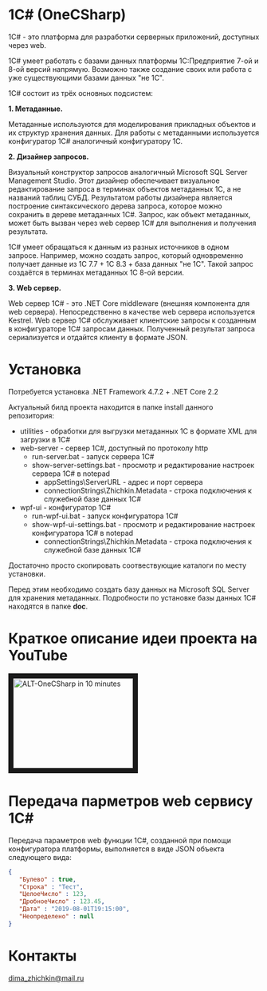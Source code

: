 # 1C# (OneCSharp)
1C# - это платформа для разработки серверных приложений, доступных через web.

1C# умеет работать с базами данных платформы 1С:Предприятие 7-ой и 8-ой версий напрямую.
Возможно также создание своих или работа с уже существующими базами данных "не 1С".

1C# состоит из трёх основных подсистем:

**1. Метаданные.**

Метаданные используются для моделирования прикладных объектов и их структур хранения данных.
Для работы с метаданными используется конфигуратор 1C# аналогичный конфигуратору 1С.

**2. Дизайнер запросов.**

Визуальный конструктор запросов аналогичный Microsoft SQL Server Management Studio. Этот дизайнер обеспечивает визуальное редактирование запроса в терминах объектов метаданных 1С, а не названий таблиц СУБД. Результатом работы дизайнера является построение синтаксического дерева запроса, которое можно сохранить в дереве метаданных 1C#. Запрос, как объект метаданных, может быть вызван через web сервер 1C# для выполнения и получения результата.

1C# умеет обращаться к данным из разных источников в одном запросе. Например, можно создать запрос, который одновременно получает данные из 1С 7.7 + 1С 8.3 + база данных "не 1С". Такой запрос создаётся в терминах метаданных 1С 8-ой версии.

**3. Web сервер.**

Web сервер 1C# - это .NET Core middleware (внешняя компонента для web сервера).
Непосредственно в качестве web сервера используется Kestrel.
Web сервер 1C# обслуживает клиентские запросы к созданным в конфигураторе 1C# запросам данных.
Полученный результат запроса сериализуется и отдайтся клиенту в формате JSON.

# Установка

Потребуется установка .NET Framework 4.7.2 + .NET Core 2.2

Актуальный билд проекта находится в папке install данного репозитория:

* utilities - обработки для выгрузки метаданных 1С в формате XML для загрузки в 1C#
* web-server - сервер 1C#, доступный по протоколу http
  - run-server.bat - запуск сервера 1C#
  - show-server-settings.bat - просмотр и редактирование настроек сервера 1C# в notepad
    - appSettings\ServerURL - адрес и порт сервера
    - connectionStrings\Zhichkin.Metadata - строка подключения к служебной базе данных 1C#
* wpf-ui - конфигуратор 1C#
  - run-wpf-ui.bat - запуск конфигуратора 1C#
  - show-wpf-ui-settings.bat - просмотр и редактирование настроек конфигуратора 1C# в notepad
    - connectionStrings\Zhichkin.Metadata - строка подключения к служебной базе данных 1C#

Достаточно просто скопировать соотвествующие каталоги по месту установки.

Перед этим необходимо создать базу данных на Microsoft SQL Server для хранения метаданных. Подробности по установке базы данных 1C# находятся в папке **doc**.

# Краткое описание идеи проекта на YouTube

<a href="https://youtu.be/mxLNecqwZ4E" target="_blank"><img src="https://img.youtube.com/vi/mxLNecqwZ4E/0.jpg" 
alt="ALT-OneCSharp in 10 minutes" width="240" height="180" border="10" /></a>

# Передача парметров web сервису 1C#

Передача параметров web функции 1C#, созданной при помощи конфигуратора платформы, выполняется в виде JSON объекта следующего вида:
```json
{
   "Булево" : true,
   "Строка" : "Тест",
   "ЦелоеЧисло" : 123,
   "ДробноеЧисло" : 123.45,
   "Дата" : "2019-08-01T19:15:00",
   "Неопределено" : null
}
```

# Контакты

dima_zhichkin@mail.ru
